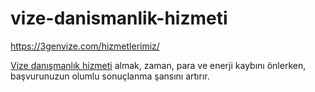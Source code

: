 # vize-danismanlik-hizmeti
https://3genvize.com/hizmetlerimiz/


[Vize danışmanlık hizmeti](https://3genvize.com/hizmetlerimiz/) almak, zaman, para ve enerji kaybını önlerken, başvurunuzun olumlu sonuçlanma şansını artırır.
